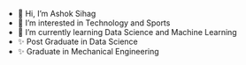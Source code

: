 - 👋 Hi, I’m Ashok Sihag
- 👀 I’m interested in Technology and Sports
- 🌱 I’m currently learning Data Science and Machine Learning
- ✨ Post Graduate in Data Science
- ✨ Graduate in Mechanical Engineering


<!---
ashoksihag/ashoksihag is a ✨ special ✨ repository because its `README.md` (this file) appears on your GitHub profile.
You can click the Preview link to take a look at your changes.
--->
